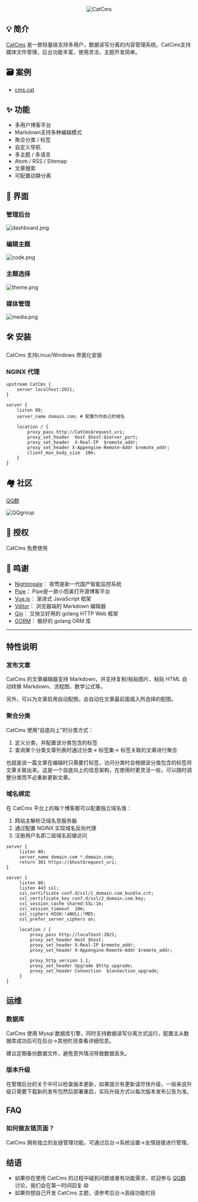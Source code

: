 <p align = "center">
<img alt="CatCms" src="https://cms.cat/upload/10000/image/2021/12/23/cat.png">
</p>

## 💡 简介

[CatCms](https://github.com/doulamon/cms.cat) 是一款轻量级支持多用户，数据读写分离的内容管理系统。CatCms支持媒体文件管理，后台功能丰富，使用灵活，主题开发简单。

## 🗃 案例

* [cms.cat](https://cms.cat)

## ✨ 功能

* 多用户博客平台
* Markdown支持多种编辑模式
* 聚合分类 / 标签
* 自定义导航
* 多主题 / 多语言
* Atom / RSS / Sitemap
* 文章搜索
* 可配置动静分离

## 🎨 界面

### 管理后台

![dashboard.png](https://github.com/doulamon/cms.cat/blob/main/dashboard.png)

### 编辑主题

![code.png](https://github.com/doulamon/cms.cat/blob/main/code.png)

### 主题选择

![theme.png](https://github.com/doulamon/cms.cat/blob/main/theme.png)

### 媒体管理

![media.png](https://github.com/doulamon/cms.cat/blob/main/media.png)

## 🛠️ 安装

CatCms 支持Linux/Windows 界面化安装

### NGINX 代理

```nginx
upstream CatCms {
    server localhost:2021;
}

server {
    listen 80;
    server_name domain.com; # 配置为你自己的域名

    location / {
        proxy_pass http://CatCms$request_uri;
        proxy_set_header  Host $host:$server_port;
        proxy_set_header  X-Real-IP  $remote_addr;
        proxy_set_header X-Appengine-Remote-Addr $remote_addr;
        client_max_body_size  10m;
    }
}
```

## 🏘️ 社区

[QQ群](https://qm.qq.com/cgi-bin/qm/qr?k=JxlOD5x4fr2nwXNLQ973FSmMemzmR35F&jump_from=webapi)

![QQgroup](https://user-images.githubusercontent.com/95879856/147330280-d57627e7-fb3d-4b42-bf44-b20ae771c936.JPG)

## 📄 授权

CatCms 免费使用

## 🙏 鸣谢

* [Nightingale](https://github.com/didi/nightingale)： 夜莺是新一代国产智能监控系统
* [Pipe](https://github.com/88250/pipe)： Pipe是一款小而美打开源博客平台
* [Vue.js](https://github.com/vuejs/vue)： 渐进式 JavaScript 框架
* [Vditor](https://github.com/Vanessa219/vditor)： 浏览器端的 Markdown 编辑器
* [Gin](https://github.com/gin-gonic/gin)： 又快又好用的 golang HTTP Web 框架
* [GORM](https://github.com/jinzhu/gorm)： 极好的 golang ORM 库

---

## 特性说明

### 发布文章

CatCms 的文章编辑器支持 Markdown，并支持复制/粘贴图片、粘贴 HTML 自动转换 Markdown、流程图、数学公式等。

另外，可以为文章启用自动配图，会自动在文章最前面插入所选择的配图。

### 聚合分类

CatCms 使用“自底向上”的分类方式：

1. 定义分类，并配置该分类包含的标签
2. 查询某个分类文章列表时通过分类-> 标签集-> 标签关联的文章进行聚合

也就是说一篇文章在编辑时只需要打标签，访问分类时会根据该分类包含的标签将文章关联出来。这是一个自底向上的信息架构，在使用时更灵活一些，可以随时调整分类而不必重新更新文章。

### 域名绑定

在 CatCms 平台上的每个博客都可以配置独立域名值：

1. 网站主解析泛域名至服务器
2. 通过配置 NGINX 实现域名反向代理
3. 注册用户名即二级域名前缀访问

```
server {
     listen 80;
     server_name domain.com *.domain.com;
     return 301 https://$host$request_uri;
}

server {
     listen 80;
     listen 443 ssl;
     ssl_certificate conf.d/ssl/1_domain.com_bundle.crt;
     ssl_certificate_key conf.d/ssl/2_domain.com.key;
     ssl_session_cache shared:SSL:1m;
     ssl_session_timeout  10m;
     ssl_ciphers HIGH:!aNULL:!MD5;
     ssl_prefer_server_ciphers on;
 
     location / {
         proxy_pass http://localhost:2021;
         proxy_set_header Host $host;
         proxy_set_header X-Real-IP $remote_addr;
         proxy_set_header X-Appengine-Remote-Addr $remote_addr;
           
         proxy_http_version 1.1;
         proxy_set_header Upgrade $http_upgrade;
         proxy_set_header Connection  $connection_upgrade;
     }
}
```

## 运维

### 数据库

CatCms 使用 Mysql 数据库引擎，同时支持数据读写分离方式运行，配置主从数据库成功后可在后台->其他栏目查看详细信息。

建议定期备份数据文件，避免意外情况导致数据丢失。

### 版本升级

在管理后台的关于中可以检查版本更新，如果提示有更新请尽快升级，一般来说升级只需要下载新的发布包然后部署重启，实际升级方式以每次版本发布公告为准。

## FAQ

### 如何做友链页面？

CatCms 拥有独立的友链管理功能。可通过后台->系统设置->友情链接进行管理。

## 结语

* 如果你在使用 CatCms
  的过程中碰到问题或者有功能需求，欢迎参与 [QQ群](https://qm.qq.com/cgi-bin/qm/qr?k=JxlOD5x4fr2nwXNLQ973FSmMemzmR35F&jump_from=webapi)
  讨论，我们会在第一时间回复 😄
* 如果你想自己开发 CatCms 主题，请参考后台->高级功能栏目

